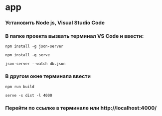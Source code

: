# app
### Установить Node js, Visual Studio Code

### В папке проекта вызвать терминал VS Code и ввести:
```
npm install -g json-server
```
```
npm install -g serve
```
```
json-server --watch db.json
```

### В другом окне терминала ввести
```
npm run build
```
```
serve -s dist -l 4000
```
### Перейти по ссылке в терминале или http://localhost:4000/
